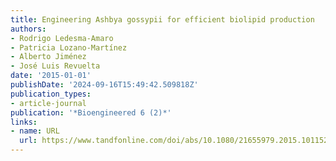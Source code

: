 ```yaml
---
title: Engineering Ashbya gossypii for efficient biolipid production
authors:
- Rodrigo Ledesma-Amaro
- Patricia Lozano-Martínez
- Alberto Jiménez
- José Luis Revuelta
date: '2015-01-01'
publishDate: '2024-09-16T15:49:42.509818Z'
publication_types:
- article-journal
publication: '*Bioengineered 6 (2)*'
links:
- name: URL
  url: https://www.tandfonline.com/doi/abs/10.1080/21655979.2015.1011525
---
```

